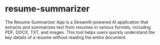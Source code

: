 # resume-summarizer
The Resume Summarizer App is a Streamlit-powered AI application that extracts and summarizes text from resumes in various formats, including PDF, DOCX, TXT, and images. This tool helps users quickly understand the key details of a resume without reading the entire document.
